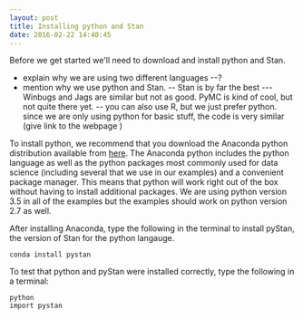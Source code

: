 ```yaml
---
layout: post
title: Installing python and Stan
date: 2016-02-22 14:40:45
---
```


Before we get started we'll need to download and install python and Stan.  

- explain why we are using two different languages
	--?
- mention why we use python and Stan.
	-- Stan is by far the best
		--- Winbugs and Jags are similar but not as good.  PyMC is kind of cool, but not quite there yet.
	-- you can also use R, but we just prefer python.  since we are only using python for basic stuff, the code is very similar (give link to the webpage )

To install python, we recommend that you download the Anaconda python distribution available from [here](https://www.continuum.io/downloads).  The Anaconda python includes the python language as well as the python packages most commonly used for data science (including several that we use in our examples) and a convenient package manager. This means that python will work right out of the box without having to install additional packages.  We are using python version 3.5 in all of the examples but the examples should work on python version 2.7 as well.

After installing Anaconda, type the following in the terminal to install pyStan, the version of Stan for the python langauge.

```shell
conda install pystan
```

To test that python and pyStan were installed correctly, type the following in a terminal:

```shell
python
import pystan
```

